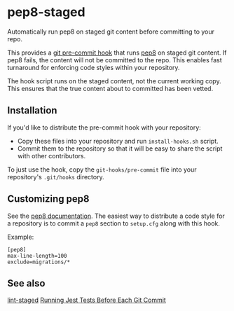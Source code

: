 pep8-staged
===========
Automatically run pep8 on staged git content before committing to your repo.

This provides a [git pre-commit hook](https://git-scm.com/book/en/v2/Customizing-Git-Git-Hooks) that runs
[pep8](http://pep8.readthedocs.io/en/release-1.7.x/) on staged git content.
If pep8 fails, the content will not be committed to the repo. This enables
fast turnaround for enforcing code styles within your repository.

The hook script runs on the staged content, not the current working copy. This
ensures that the true content about to committed has been vetted.


Installation
------------
If you'd like to distribute the pre-commit hook with your repository:
- Copy these files into your repository and run `install-hooks.sh` script.
- Commit them to the repository so that it will be easy to share the script
  with other contributors.

To just use the hook, copy the `git-hooks/pre-commit` file into your
repository's `.git/hooks` directory.


Customizing pep8
----------------
See the [pep8 documentation](http://pep8.readthedocs.io/en/release-1.7.x/intro.html#configuration).
The easiest way to distribute a code style for a repository is to commit a `pep8`
section to `setup.cfg` along with this hook.

Example:
```
[pep8]
max-line-length=100
exclude=migrations/*
```


See also
--------
[lint-staged](https://github.com/okonet/lint-staged)
[Running Jest Tests Before Each Git Commit](https://benmccormick.org/2017/02/26/running-jest-tests-before-each-git-commit/)
